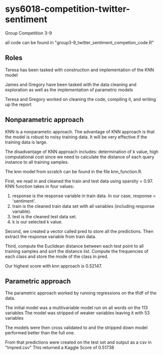# sys6018-competition-twitter-sentiment
Group Competition 3-9

all code can be found in "group3-9_twitter_sentiment_competion_code.R"

## Roles
Teresa has been tasked with construction and implementation of the KNN model

James and Gregory have been tasked with the data cleaning and exploration as well as the implementation of parametric models

Teresa and Gregory worked on cleaning the code, compiling it, and writing up the report

## Nonparametric approach
KNN is a nonparametic approach.
The advantage of KNN approach is that the model is robust to noisy training data. It will be very effective if the training data is large.

The disadvantage of KNN approach includes: determination of k value, high computational cost since we need to calculate the distance of each query instance to all training samples.

The knn model from scratch can be found in the file knn_function.R.

First, we read in and cleaned the train and test data using sparsity = 0.97. KNN function takes in four values: 
1. response is the response variable in train data. In our case, response = 'sentiment'.
2. train is the cleaned train data set with all variables (including response variable).
3. test is the cleaned test data set.
4. k is our selected k value.

Second, we created a vector called pred to store all the predictions. Then extract the response variable from train data. 

Third, compute the Euclidean distance between each test point to all training samples and sort the distance list. Compute the frequencies of each class and store the mode of the class in pred. 

Our highest score with knn approach is 0.52147.

## Parametric approach
The parametric approach worked by running regressions on the tfidf of the data.

The initial model was a mulitivariable model run on all words on the 113 variables
The model was stripped of weaker variables leaving it with 53 variables

The models were then cross validated to and the stripped down model performed better than the full one.

From that predictions were created on the test set and output as a csv in "lmpred.csv"
This returned a Kaggle Score of 0.51738 


